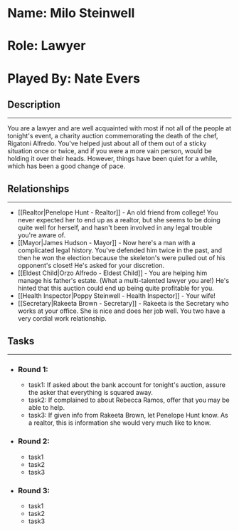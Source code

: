 # Name: Milo Steinwell
# Role: Lawyer
# Played By: Nate Evers

## Description
---
You are a lawyer and are well acquainted with most if not all of the people at tonight's event, a charity auction commemorating the death of the chef, Rigatoni Alfredo. You've helped just about all of them out of a sticky situation once or twice, and if you were a more vain person, would be holding it over their heads. However, things have been quiet for a while, which has been a good change of pace.

## Relationships
---
- [[Realtor|Penelope Hunt - Realtor]]  - An old friend from college! You never expected her to end up as a realtor, but she seems to be doing quite well for herself, and hasn't been involved in any legal trouble you're aware of.
- [[Mayor|James Hudson - Mayor]]  - Now here's a man with a complicated legal history. You've defended him twice in the past, and then he won the election because the skeleton's were pulled out of his opponent's closet! He's asked for your discretion.
- [[Eldest Child|Orzo Alfredo - Eldest Child]]  - You are helping him manage his father's estate. (What a multi-talented lawyer you are!) He's hinted that this auction could end up being quite profitable for you. 
- [[Health Inspector|Poppy Steinwell - Health Inspector]]  - Your wife!
- [[Secretary|Rakeeta Brown - Secretary]]  - Rakeeta is the Secretary who works at your office. She is nice and does her job well. You two have a very cordial work relationship.

## Tasks
___
- ### Round 1:
	- task1: If asked about the bank account for tonight's auction, assure the asker that everything is squared away.
	- task2: If complained to about Rebecca Ramos, offer that you may be able to help.
	- task3: If given info from Rakeeta Brown, let Penelope Hunt know. As a realtor, this is information she would very much like to know.
- ### Round 2:
	- task1
	- task2
	- task3
- ### Round 3:
	- task1
	- task2
	- task3